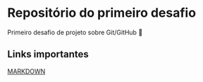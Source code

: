 # Repositório do primeiro desafio

Primeiro desafio de projeto sobre Git/GitHub 🦆

## Links importantes

[MARKDOWN](https://www.markdownguide.org/basic-syntax/)
